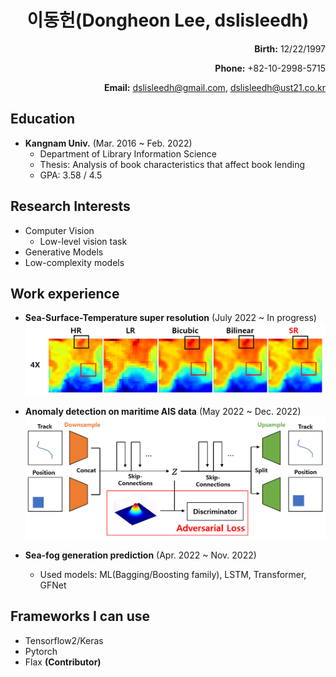 <h1>
<div align="center">
  이동헌(Dongheon Lee, dslisleedh)
</div>
</h1>

<div align="right">
  <b>Birth:</b> 12/22/1997 
  
  <b>Phone:</b> +82-10-2998-5715  
  
  <b>Email:</b> dslisleedh@gmail.com, dslisleedh@ust21.co.kr
</div>

## Education  
 - <b>Kangnam Univ.</b> (Mar. 2016 ~ Feb. 2022)  
   - Department of Library Information Science  
   - Thesis: Analysis of book characteristics that affect book lending 
   - GPA: 3.58 / 4.5  

## Research Interests  
 - Computer Vision
   - Low-level vision task  
 - Generative Models  
 - Low-complexity models
 
## Work experience  
 - <b>Sea-Surface-Temperature super resolution</b> (July 2022 ~ In progress)  
   ![SST_SR_result](https://github.com/dslisleedh/dslisleedh_cv/blob/main/sst_sr_result.PNG)
   
 - <b>Anomaly detection on maritime AIS data</b> (May 2022 ~ Dec. 2022)  
   ![Model](https://github.com/dslisleedh/dslisleedh_cv/blob/main/ais_ad_aad_model.png)
  
 - <b>Sea-fog generation prediction</b> (Apr. 2022 ~ Nov. 2022)  
   - Used models: ML(Bagging/Boosting family), LSTM, Transformer, GFNet  
   
## Frameworks I can use  
 - Tensorflow2/Keras  
 - Pytorch  
 - Flax <b>(Contributor)</b>  
 

